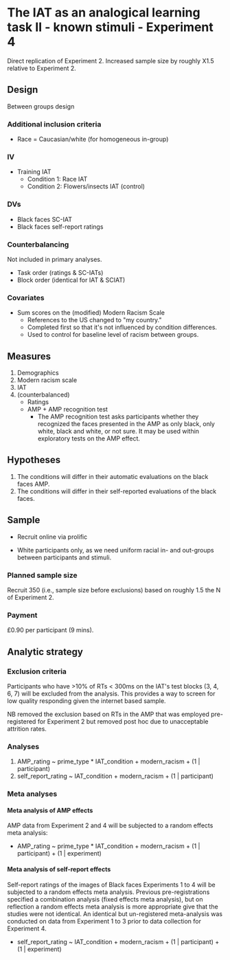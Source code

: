 # The IAT as an analogical learning task II - known stimuli - Experiment 4 

Direct replication of Experiment 2. Increased sample size by roughly X1.5 relative to Experiment 2. 

## Design

Between groups design

### Additional inclusion criteria

- Race = Caucasian/white (for homogeneous in-group)

### IV

- Training IAT 
  - Condition 1: Race IAT 
  - Condition 2: Flowers/insects IAT (control) 

### DVs

- Black faces SC-IAT
- Black faces self-report ratings

### Counterbalancing

Not included in primary analyses.

- Task order (ratings & SC-IATs)
- Block order (identical for IAT & SCIAT)

### Covariates

- Sum scores on the (modified) Modern Racism Scale
  - References to the US changed to "my country."
  - Completed first so that it's not influenced by condition differences.
  - Used to control for baseline level of racism between groups.

## Measures

1. Demographics
2. Modern racism scale
3. IAT
4. (counterbalanced)
   - Ratings
   - AMP + AMP recognition test
     - The AMP recognition test asks participants whether they recognized the faces presented in the AMP as only black, only white, black and white, or not sure. It may be used within exploratory tests on the AMP effect.

## Hypotheses

1. The conditions will differ in their automatic evaluations on the black faces AMP.
2. The conditions will differ in their self-reported evaluations of the black faces.

## Sample

- Recruit online via prolific


- White participants only, as we need uniform racial in- and out-groups between participants and stimuli.

### Planned sample size

Recruit 350 (i.e., sample size before exclusions) based on roughly 1.5 the N of Experiment 2.

### Payment

£0.90 per participant (9 mins).

## Analytic strategy

### Exclusion criteria

Participants who have >10% of RTs < 300ms on the IAT's test blocks (3, 4, 6, 7) will be excluded from the analysis. This provides a way to screen for low quality responding given the internet based sample.

NB removed the exclusion based on RTs in the AMP that was employed pre-registered for Experiment 2 but removed post hoc due to unacceptable attrition rates.

### Analyses 

1. AMP_rating ~ prime_type * IAT_condition + modern_racism + (1 | participant)
2. self_report_rating ~ IAT_condition + modern_racism + (1 | participant)


### Meta analyses

#### Meta analysis of AMP effects

AMP data from Experiment 2 and 4 will be subjected to a random effects meta analysis:

- AMP_rating ~ prime_type * IAT_condition + modern_racism + (1 | participant) + (1 | experiment)

#### Meta analysis of self-report effects

Self-report ratings of the images of Black faces Experiments 1 to 4 will be subjected to a random effects meta analysis. Previous pre-registrations specified a combination analysis (fixed effects meta analysis), but on reflection a random effects meta analysis is more appropriate give that the studies were not identical. An identical but un-registered meta-analysis was conducted on data from Experiment 1 to 3 prior to data collection for Experiment 4. 

- self_report_rating ~ IAT_condition + modern_racism + (1 | participant) + (1 | experiment)